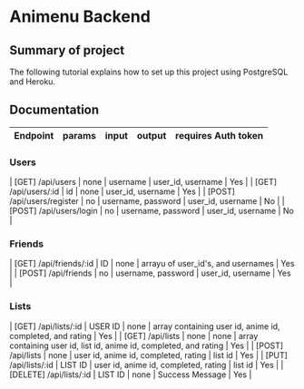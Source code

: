 # Animenu Backend

## Summary of project

The following tutorial explains how to set up this project using PostgreSQL and Heroku.

## Documentation

| Endpoint | params | input | output | requires Auth token |
| -------- | ------ | ----- | ------ | ------------------- |

### Users
| [GET] /api/users | none | username | user_id, username | Yes |
| [GET] /api/users/:id | id | none | user_id, username | Yes |
| [POST] /api/users/register | no | username, password | user_id, username | No |
| [POST] /api/users/login | no | username, password | user_id, username | No |

### Friends
| [GET] /api/friends/:id | ID | none | arrayu of user_id's, and usernames | Yes |
| [POST] /api/friends | no | username, password | user_id, username | Yes |

### Lists
| [GET] /api/lists/:id | USER ID | none | array containing user id, anime id, completed, and rating | Yes |
| [GET] /api/lists | none | none | array containing user id, list id, anime id, completed, and rating | Yes |
| [POST] /api/lists | none | user id, anime id, completed, rating | list id | Yes |
| [PUT] /api/lists/:id | LIST ID | user id, anime id, completed, rating | list id | Yes |
| [DELETE] /api/lists/:id | LIST ID | none | Success Message | Yes |
